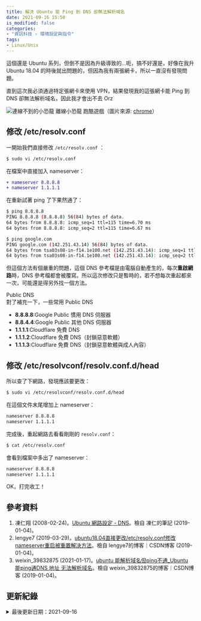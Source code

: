 ```yaml
---
title: 解決 Ubuntu 能 Ping 到 DNS 卻無法解析域名
date: 2021-09-16 15:50
is_modified: false
categories:
- "資訊科技 › 環境設定與指令"
tags:
- Linux/Unix 
--- 
```


這個還是 Ubuntu 系列，但倒不是因為升級導致的...呃，搞不好還是，好像在我升 Ubuntu 18.04 的時後就出問題的，但因為我有兩張網卡，所以一直沒有發現問題。
  
直到這次我必須通過特定張網卡來使用 VPN，結果發現我的這張網卡能 Ping 到 DNS 卻無法解析域名，因此我才會出不去 Orz

<!--more-->
<p class="illustration">
    <img src="https://i.imgur.com/lzj5l3g.png" alt="連線不到的小恐龍">
    離線小恐龍 跑酷遊戲（圖片來源: <a href="chrome://dino/">chrome</a>）
</p>



## 修改 /etc/resolv.conf  
一開始我們直接修改 `/etc/resolv.conf` ：
```bash
$ sudo vi /etc/resolv.conf
```

在檔案中直接加入 nameserver：

```diff
+ nameserver 8.8.8.8
+ nameserver 1.1.1.1
```

在重新試著 ping 了下果然通了：

```bash
$ ping 8.8.8.8
PING 8.8.8.8 (8.8.8.8) 56(84) bytes of data.
64 bytes from 8.8.8.8: icmp_seq=1 ttl=115 time=6.70 ms
64 bytes from 8.8.8.8: icmp_seq=2 ttl=115 time=6.67 ms

$ ping google.com
PING google.com (142.251.43.14) 56(84) bytes of data.
64 bytes from tsa03s08-in-f14.1e100.net (142.251.43.14): icmp_seq=1 ttl=57 time=7.54 ms
64 bytes from tsa03s08-in-f14.1e100.net (142.251.43.14): icmp_seq=2 ttl=57 time=8.70 ms
```

但這個方法有個嚴重的問題，這個 DNS 參考檔是由電腦自動產生的，每次**重啟網路**時，DNS 參考檔都會被覆寫。所以這次修改只是暫時的，若不想每次重起都來一次，可能還是得另外找一個方法。

<p class="paragraph-spacing"></p>

<div class="alert info"> 
<div class="head">Public DNS</div>
對了補充一下，一些常用 Public DNS <br>
<ul>
<li><b>8.8.8.8</b>:Google Public 慣用 DNS 伺服器</li>
<li><b>8.8.4.4</b>:Google Public 其他 DNS 伺服器</li>
<li><b>1.1.1.1</b>:Cloudflare 免費 DNS</li>
<li><b>1.1.1.2</b>:Cloudflare 免費 DNS（封鎖惡意軟體）</li>
<li><b>1.1.1.3</b>:Cloudflare 免費 DNS（封鎖惡意軟體與成人內容）</li>
</ul>
</div>



## 修改 /etc/resolvconf/resolv.conf.d/head
所以查了下網路，發現應該要更改：
```bash
$ sudo vi /etc/resolvconf/resolv.conf.d/head
```

在這個文件末尾增加上 nameserver：

```diff
nameserver 8.8.8.8
nameserver 1.1.1.1
```

<p class="paragraph-spacing"></p>

完成後，重起網路去看看剛剛的 `resolv.conf`：
```bash
$ cat /etc/resolv.conf
```

會看到檔案中多出了 nameserver：

```diff
nameserver 8.8.8.8
nameserver 1.1.1.1
```

<p class="paragraph-spacing"></p> 

OK，打完收工！



## 參考資料 
1. 凍仁翔 (2008-02-24)。[Ubuntu 網路設定 - DNS](http://note.drx.tw/2008/02/ubuntu-dns.html?m=1)。檢自 凍仁的筆記 (2019-01-04)。
2. lengye7 (2019-03-29)。[ubuntu18.04直接更改/etc/resolv.conf修改nameserver重启被重置解决方法](https://blog.csdn.net/lengye7/article/details/88877867)。檢自 lengye7的博客｜CSDN博客 (2019-01-04)。
3. weixin_39832875 (2021-01-17)。[ubuntu 能解析域名但ping不通_Ubuntu 能ping通DNS 地址 无法解析域名](https://blog.csdn.net/weixin_39832875/article/details/113022802)。檢自 weixin_39832875的博客｜CSDN博客 (2019-01-04)。



## 更新紀錄
<details class="update_stamp">
  <summary>最後更新日期：2021-09-16</summary>
  <ul>
    <li>2021-09-16 發布</li>
    <li>2021-09-15 完稿</li>
    <li>2021-09-14 起稿</li>
  </ul>
</details>